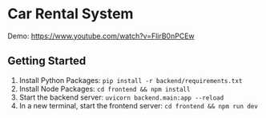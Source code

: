 # Car Rental System
Demo: https://www.youtube.com/watch?v=FlirB0nPCEw

## Getting Started

1. Install Python Packages: `pip install -r backend/requirements.txt`
2. Install Node Packages: `cd frontend && npm install`
3. Start the backend server: `uvicorn backend.main:app --reload`
4. In a new terminal, start the frontend server: `cd frontend && npm run dev`
